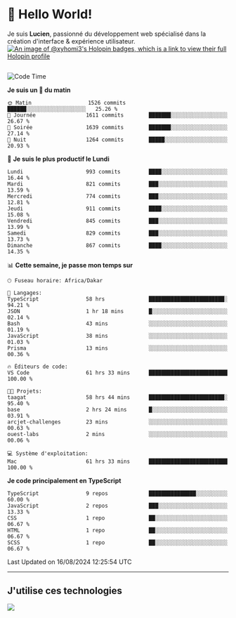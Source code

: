 # 👋 Hello World!

Je suis **Lucien**, passionné du développement web spécialisé dans la création d'interface & expérience utilisateur.
[![An image of @xyhomi3's Holopin badges, which is a link to view their full Holopin profile](https://holopin.me/xyhomi3)](https://holopin.io/@xyhomi3)

##

<!--START_SECTION:waka-->
![Code Time](http://img.shields.io/badge/Code%20Time-1%2C799%20hrs%205%20mins-blue)

**Je suis un 🐤 du matin** 

```text
🌞 Matin                  1526 commits        ██████░░░░░░░░░░░░░░░░░░░   25.26 % 
🌆 Journée                1611 commits        ███████░░░░░░░░░░░░░░░░░░   26.67 % 
🌃 Soirée                 1639 commits        ███████░░░░░░░░░░░░░░░░░░   27.14 % 
🌙 Nuit                   1264 commits        █████░░░░░░░░░░░░░░░░░░░░   20.93 % 
```
📅 **Je suis le plus productif le Lundi** 

```text
Lundi                    993 commits         ████░░░░░░░░░░░░░░░░░░░░░   16.44 % 
Mardi                    821 commits         ███░░░░░░░░░░░░░░░░░░░░░░   13.59 % 
Mercredi                 774 commits         ███░░░░░░░░░░░░░░░░░░░░░░   12.81 % 
Jeudi                    911 commits         ████░░░░░░░░░░░░░░░░░░░░░   15.08 % 
Vendredi                 845 commits         ███░░░░░░░░░░░░░░░░░░░░░░   13.99 % 
Samedi                   829 commits         ███░░░░░░░░░░░░░░░░░░░░░░   13.73 % 
Dimanche                 867 commits         ████░░░░░░░░░░░░░░░░░░░░░   14.35 % 
```


📊 **Cette semaine, je passe mon temps sur** 

```text
🕑︎ Fuseau horaire: Africa/Dakar

💬 Langages: 
TypeScript               58 hrs              ████████████████████████░   94.21 % 
JSON                     1 hr 18 mins        █░░░░░░░░░░░░░░░░░░░░░░░░   02.14 % 
Bash                     43 mins             ░░░░░░░░░░░░░░░░░░░░░░░░░   01.19 % 
JavaScript               38 mins             ░░░░░░░░░░░░░░░░░░░░░░░░░   01.03 % 
Prisma                   13 mins             ░░░░░░░░░░░░░░░░░░░░░░░░░   00.36 % 

🔥 Éditeurs de code: 
VS Code                  61 hrs 33 mins      █████████████████████████   100.00 % 

🐱‍💻 Projets: 
taagat                   58 hrs 44 mins      ████████████████████████░   95.40 % 
base                     2 hrs 24 mins       █░░░░░░░░░░░░░░░░░░░░░░░░   03.91 % 
arcjet-challenges        23 mins             ░░░░░░░░░░░░░░░░░░░░░░░░░   00.63 % 
ouest-labs               2 mins              ░░░░░░░░░░░░░░░░░░░░░░░░░   00.06 % 

💻 Système d'exploitation: 
Mac                      61 hrs 33 mins      █████████████████████████   100.00 % 
```

**Je code principalement en TypeScript** 

```text
TypeScript               9 repos             ███████████████░░░░░░░░░░   60.00 % 
JavaScript               2 repos             ███░░░░░░░░░░░░░░░░░░░░░░   13.33 % 
CSS                      1 repo              ██░░░░░░░░░░░░░░░░░░░░░░░   06.67 % 
HTML                     1 repo              ██░░░░░░░░░░░░░░░░░░░░░░░   06.67 % 
SCSS                     1 repo              ██░░░░░░░░░░░░░░░░░░░░░░░   06.67 % 
```




 Last Updated on 16/08/2024 12:25:54 UTC
<!--END_SECTION:waka-->
---

## J'utilise ces technologies

<p align="left">
  <a href="https://skillicons.dev">
    <img src="https://skillicons.dev/icons?i=ts,js,md,scss,tailwind,react,docker,express,astro,vite,nextjs,vercel,figma,ableton" />
  </a>
</p>

